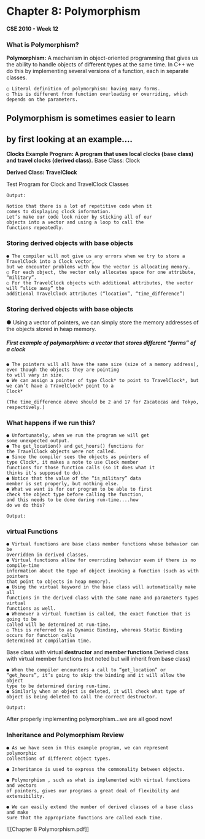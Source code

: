 # Chapter 8: Polymorphism

#### CSE 2010 - Week 12


### What is Polymorphism?

**Polymorphism:** A mechanism in object-oriented programming that gives us the
ability to handle objects of different types at the same time. In C++ we do this by
implementing several versions of a function, each in separate classes.

```
○ Literal definition of polymorphism: having many forms.
○ This is different from function overloading or overriding, which depends on the parameters.
```

## Polymorphism is sometimes easier to learn

## by first looking at an example....


**Clocks Example Program: A program that uses local clocks (base class) and travel clocks
(derived class).**
Base Class: Clock


**Derived Class: TravelClock**


Test Program for Clock and TravelClock Classes

```
Output:
```
```
Notice that there is a lot of repetitive code when it
comes to displaying clock information.
Let’s make our code look nicer by sticking all of our
objects into a vector and using a loop to call the
functions repeatedly.
```

### Storing derived objects with base objects

```
● The compiler will not give us any errors when we try to store a TravelClock into a Clock vector,
but we encounter problems with how the vector is allocating memory.
○ For each object, the vector only allocates space for one attribute, “military”.
○ For the TravelClock objects with additional attributes, the vector will “slice away” the
additional TravelClock attributes (“location”, “time_difference”)
```

### Storing derived objects with base objects

● Using a vector of pointers, we can simply store the memory addresses of the objects stored in heap memory.


##### First example of polymorphism: a vector that stores different “forms” of a clock

```
● The pointers will all have the same size (size of a memory address), even though the objects they are pointing
to will vary in size.
● We can assign a pointer of type Clock* to point to TravelClock*, but we can’t have a TravelClock* point to a
Clock*
```
```
(The time_difference above should be 2 and 17 for Zacatecas and Tokyo, respectively.)
```

### What happens if we run this?

```
● Unfortunately, when we run the program we will get
some unexpected output.
● The get_location() and get_hours() functions for
the TravelClock objects were not called.
● Since the compiler sees the objects as pointers of
type Clock*, it makes a note to use Clock member
functions for those function calls (so it does what it
thinks it’s supposed to do).
● Notice that the value of the “is_military” data
member is set properly, but nothing else.
● What we want is for our program to be able to first
check the object type before calling the function,
and this needs to be done during run-time....how
do we do this?
```
```
Output:
```

### virtual Functions

```
● Virtual functions are base class member functions whose behavior can be
overridden in derived classes.
● Virtual functions allow for overriding behavior even if there is no compile-time
information about the type of object invoking a function (such as with pointers
that point to objects in heap memory).
● Using the virtual keyword in the base class will automatically make all
functions in the derived class with the same name and parameters types virtual
functions as well.
● Whenever a virtual function is called, the exact function that is going to be
called will be determined at run-time.
○ This is referred to as Dynamic Binding, whereas Static Binding occurs for function calls
determined at compilation time.
```

Base class with virtual **destructor** and
**member functions** Derived class with virtual member functions (not noted but will inherit from base class)

```
● When the compiler encounters a call to “get_location” or “get_hours”, it’s going to skip the binding and it will allow the object
type to be determined during run-time.
● Similarly when an object is deleted, it will check what type of object is being deleted to call the correct destructor.
```

```
Output:
```
After properly implementing polymorphism...we are all good now!


### Inheritance and Polymorphism Review

```
● As we have seen in this example program, we can represent polymorphic
collections of different object types.
```
```
● Inheritance is used to express the commonality between objects.
```
```
● Polymorphism , such as what is implemented with virtual functions and vectors
of pointers, gives our programs a great deal of flexibility and extensibility.
```
```
● We can easily extend the number of derived classes of a base class and make
sure that the appropriate functions are called each time.
```




![[Chapter 8 Polymorphism.pdf]]
